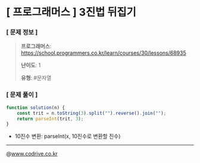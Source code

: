 # [ 프로그래머스 ] 3진법 뒤집기

### [ 문제 정보 ]
> **프로그래머스**: https://school.programmers.co.kr/learn/courses/30/lessons/68935
> 
> **난이도**: 1
>
> **유형**: #문자열


### [ 문제 풀이 ]
```JavaScript
function solution(n) {
    const trit = n.toString(3).split("").reverse().join("");
    return parseInt(trit, 3);
}
```
* 10진수 변환: parseInt(x, 10진수로 변환할 진수)


---
@www.codrive.co.kr
